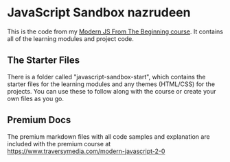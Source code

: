 # JavaScript Sandbox nazrudeen

This is the code from my [Modern JS From The Beginning course](https://www.traversymedia.com/modern-javascript-2-0). It contains all of the learning modules and project code.

## The Starter Files

There is a folder called "javascript-sandbox-start", which contains the starter files for the learning modules and any themes (HTML/CSS) for the projects. You can use these to follow along with the course or create your own files as you go.

## Premium Docs

The premium markdown files with all code samples and explanation are included with the premium course at https://www.traversymedia.com/modern-javascript-2-0
